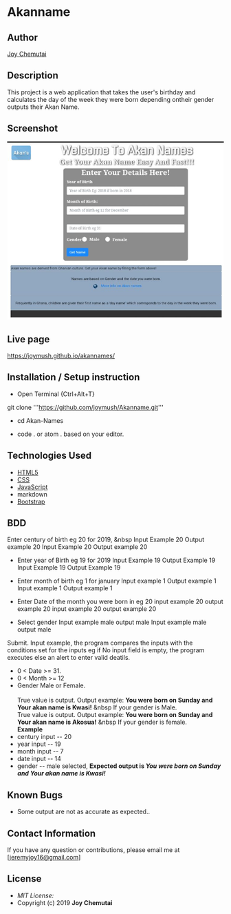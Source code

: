 # Akanname

## Author

[Joy Chemutai](https://github.com/joymuush)

## Description

This project is a web application that takes the user's birthday and calculates the day of the week they were born depending ontheir gender outputs their Akan Name.

## Screenshot
<img src="images/screenshot.jpg">

## Live page
https://joymush.github.io/akannames/


## Installation / Setup instruction
* Open Terminal {Ctrl+Alt+T}

git clone '''https://github.com/joymush/Akanname.git'''

* cd Akan-Names

* code . or atom . based on your editor.

## Technologies Used

* [HTML5](https://github.com/topics/html5)
* [CSS](https://github.com/topics/css3)
* [JavaScript](https://github.com/topics/javascript)
* markdown
* [Bootstrap](https://github.com/topics/bootstrap)

## BDD
Enter century of birth eg 20 for 2019,
&nbsp Input Example 20
Output example 20
     Input Example 20
     Output example 20

* Enter year of Birth eg 19 for 2019
Input Example 19
Output Example 19
     Input Example 19
     Output Example 19

* Enter month of birth eg 1 for january 
Input example 1
Output example 1
    Input example 1
    Output example 1

* Enter Date of the month you were born in eg 20
input example 20
output example 20
    input example 20
    output example 20

* Select gender 
Input example male
output male
    Input example male
    output male

Submit.
Input example, the program compares the inputs with the conditions set for the inputs eg if No input field is empty, the program executes else an alert to enter valid deatils.
* 0 < Date >= 31.
* 0 < Month >= 12
* Gender Male or Female. <br/>  
True value is output. Output example: **You were born on Sunday and Your akan name is Kwasi!** &nbsp If your gender is Male.<br/>
True value is output. Output example: **You were born on Sunday and Your akan name is  Akosua!** &nbsp If your gender is female.  
**Example**
* century input -- 20
* year input   -- 19
* month input  -- 7
* date input -- 14
* gender -- male selected,
**Expected output is *You were born on Sunday and Your akan name is Kwasi!*** 
## Known Bugs
* Some output are not as accurate as expected..
## Contact Information 
If you have any question or contributions, please email me at [jeremyjoy16@gmail.com]
## License
* *MIT License:*
* Copyright (c) 2019 **Joy Chemutai**